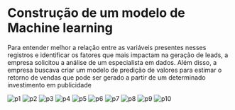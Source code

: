 #  Construção de um modelo de Machine learning 
Para entender melhor a relação entre as variáveis presentes nesses registros e
identificar os fatores que mais impactam na geração de leads, a empresa solicitou a
análise de um especialista em dados. Além disso, a empresa buscava criar um
modelo de predição de valores para estimar o retorno de vendas que pode ser gerado
a partir de um determinado investimento em publicidade

![p1 ](https://github.com/jrmuller27/Analise-SQL/assets/162505736/81268ce7-0f7e-4aa1-b382-889bc54d5e41)
![p2](https://github.com/jrmuller27/Analise-SQL/assets/162505736/ee7140a4-1bf9-430c-800d-ae946c059dbc)
![p3](https://github.com/jrmuller27/Analise-SQL/assets/162505736/5a983417-cb2e-4e60-9b8c-6f0a8f4d67f9)
![p4](https://github.com/jrmuller27/Analise-SQL/assets/162505736/353e28c1-371e-4ebb-8bf2-ad5c5885b738)
![p5](https://github.com/jrmuller27/Analise-SQL/assets/162505736/94bdfd07-21f2-4915-9310-72cdf481fe8a)
![p6](https://github.com/jrmuller27/Analise-SQL/assets/162505736/205e0dbb-194f-4f92-9ec7-1d071a6644b8)
![p7](https://github.com/jrmuller27/Analise-SQL/assets/162505736/802e2606-0894-40c3-b3aa-cf2d0856d555)
![p8](https://github.com/jrmuller27/Analise-SQL/assets/162505736/0fcdee74-e585-4d32-b179-993df69c657b)
![p9](https://github.com/jrmuller27/Analise-SQL/assets/162505736/15fa1611-a643-41bb-9737-562fbc0c221b)
![p10](https://github.com/jrmuller27/Analise-SQL/assets/162505736/b12d5be1-386c-4cac-9a63-4cb83b49d008)
